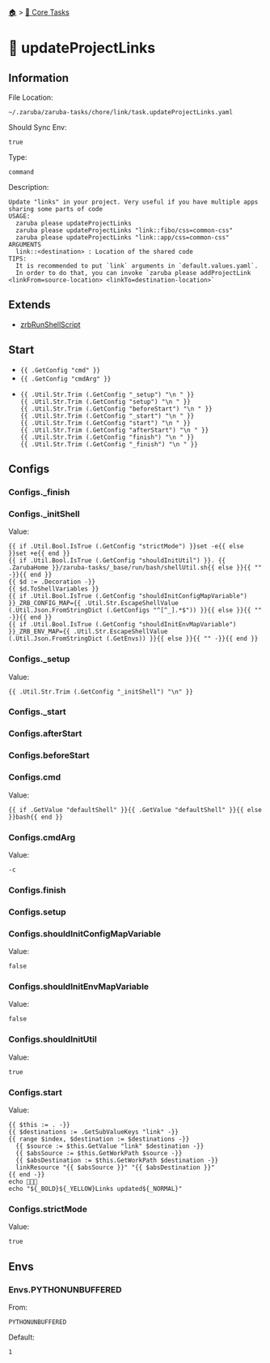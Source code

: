 <!--startTocHeader-->
[🏠](../README.md) > [🥝 Core Tasks](README.md)
# 🔗 updateProjectLinks
<!--endTocHeader-->

## Information

File Location:

    ~/.zaruba/zaruba-tasks/chore/link/task.updateProjectLinks.yaml

Should Sync Env:

    true

Type:

    command

Description:

    Update "links" in your project. Very useful if you have multiple apps sharing some parts of code
    USAGE:
      zaruba please updateProjectLinks
      zaruba please updateProjectLinks "link::fibo/css=common-css"
      zaruba please updateProjectLinks "link::app/css=common-css"
    ARGUMENTS
      link::<destination> : Location of the shared code
    TIPS:
      It is recommended to put `link` arguments in `default.values.yaml`.
      In order to do that, you can invoke `zaruba please addProjectLink <linkFrom=source-location> <linkTo=destination-location>`



## Extends

* [zrbRunShellScript](zrb-run-shell-script.md)


## Start

* `{{ .GetConfig "cmd" }}`
* `{{ .GetConfig "cmdArg" }}`
*
    ```
    {{ .Util.Str.Trim (.GetConfig "_setup") "\n " }}
    {{ .Util.Str.Trim (.GetConfig "setup") "\n " }}
    {{ .Util.Str.Trim (.GetConfig "beforeStart") "\n " }}
    {{ .Util.Str.Trim (.GetConfig "_start") "\n " }}
    {{ .Util.Str.Trim (.GetConfig "start") "\n " }}
    {{ .Util.Str.Trim (.GetConfig "afterStart") "\n " }}
    {{ .Util.Str.Trim (.GetConfig "finish") "\n " }}
    {{ .Util.Str.Trim (.GetConfig "_finish") "\n " }}

    ```


## Configs


### Configs._finish


### Configs._initShell

Value:

    {{ if .Util.Bool.IsTrue (.GetConfig "strictMode") }}set -e{{ else }}set +e{{ end }}
    {{ if .Util.Bool.IsTrue (.GetConfig "shouldInitUtil") }}. {{ .ZarubaHome }}/zaruba-tasks/_base/run/bash/shellUtil.sh{{ else }}{{ "" -}}{{ end }}
    {{ $d := .Decoration -}}
    {{ $d.ToShellVariables }}
    {{ if .Util.Bool.IsTrue (.GetConfig "shouldInitConfigMapVariable") }}_ZRB_CONFIG_MAP={{ .Util.Str.EscapeShellValue (.Util.Json.FromStringDict (.GetConfigs "^[^_].*$")) }}{{ else }}{{ "" -}}{{ end }}
    {{ if .Util.Bool.IsTrue (.GetConfig "shouldInitEnvMapVariable") }}_ZRB_ENV_MAP={{ .Util.Str.EscapeShellValue (.Util.Json.FromStringDict (.GetEnvs)) }}{{ else }}{{ "" -}}{{ end }}



### Configs._setup

Value:

    {{ .Util.Str.Trim (.GetConfig "_initShell") "\n" }}


### Configs._start


### Configs.afterStart


### Configs.beforeStart


### Configs.cmd

Value:

    {{ if .GetValue "defaultShell" }}{{ .GetValue "defaultShell" }}{{ else }}bash{{ end }}


### Configs.cmdArg

Value:

    -c


### Configs.finish


### Configs.setup


### Configs.shouldInitConfigMapVariable

Value:

    false


### Configs.shouldInitEnvMapVariable

Value:

    false


### Configs.shouldInitUtil

Value:

    true


### Configs.start

Value:

    {{ $this := . -}}
    {{ $destinations := .GetSubValueKeys "link" -}}
    {{ range $index, $destination := $destinations -}}
      {{ $source := $this.GetValue "link" $destination -}}
      {{ $absSource := $this.GetWorkPath $source -}}
      {{ $absDestination := $this.GetWorkPath $destination -}}
      linkResource "{{ $absSource }}" "{{ $absDestination }}"
    {{ end -}}
    echo 🎉🎉🎉
    echo "${_BOLD}${_YELLOW}Links updated${_NORMAL}"



### Configs.strictMode

Value:

    true


## Envs


### Envs.PYTHONUNBUFFERED

From:

    PYTHONUNBUFFERED

Default:

    1